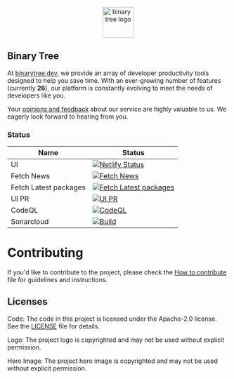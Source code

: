 <p align="center">
<a href="https://binarytree.dev/" target="_blank">
  <img src="https://github.com/lifeparticle/lifeparticle/blob/master/gh_social.png" alt="binary tree logo" height="70" />
</a>
</p>

## Binary Tree

At [binarytree.dev](https://binarytree.dev/about), we provide an array of developer productivity tools designed to help you save time. With an ever-growing number of features (currently <b>26</b>), our platform is constantly evolving to meet the needs of developers like you.

Your [opinions and feedback](https://binarytree.dev/feedback) about our service are highly valuable to us. We eagerly look forward to hearing from you.

### Status

| Name                  | Status                                                                                                                                                                                                 |
| --------------------- | ------------------------------------------------------------------------------------------------------------------------------------------------------------------------------------------------------ |
| UI                    | [![Netlify Status](https://api.netlify.com/api/v1/badges/304f7283-52f9-4f01-918a-9d35c3257fb0/deploy-status)](https://app.netlify.com/sites/binarytree-dev/deploys)                                    |
| Fetch News            | [![Fetch News](https://github.com/lifeparticle/binarytree/actions/workflows/news.yml/badge.svg)](https://github.com/lifeparticle/binarytree/actions/workflows/news.yml)                                |
| Fetch Latest packages | [![Fetch Latest packages](https://github.com/lifeparticle/binarytree/actions/workflows/packages.yml/badge.svg?branch=main)](https://github.com/lifeparticle/binarytree/actions/workflows/packages.yml) |
| UI PR                 | [![UI PR](https://github.com/lifeparticle/binarytree/actions/workflows/ui-pr.yml/badge.svg)](https://github.com/lifeparticle/binarytree/actions/workflows/ui-pr.yml)                                   |
| CodeQL                | [![CodeQL](https://github.com/lifeparticle/binarytree/actions/workflows/codeql.yml/badge.svg)](https://github.com/lifeparticle/binarytree/actions/workflows/codeql.yml)                                |
| Sonarcloud            | [![Build](https://github.com/lifeparticle/binarytree/actions/workflows/sonarcloud.yml/badge.svg)](https://github.com/lifeparticle/binarytree/actions/workflows/sonarcloud.yml)                         |

# Contributing

If you'd like to contribute to the project, please check the [How to contribute](CONTRIBUTING.md) file for guidelines and instructions.

## Licenses

Code: The code in this project is licensed under the Apache-2.0 license. See the [LICENSE](LICENSE) file for details.

Logo: The project logo is copyrighted and may not be used without explicit permission.

Hero Image: The project hero image is copyrighted and may not be used without explicit permission.
